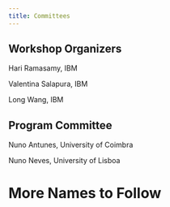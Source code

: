 ```yaml
---
title: Committees
---
```


## Workshop Organizers

Hari Ramasamy, IBM

Valentina Salapura, IBM

Long Wang, IBM


## Program Committee

Nuno Antunes, University of Coimbra

Nuno Neves, University of Lisboa

# More Names to Follow

